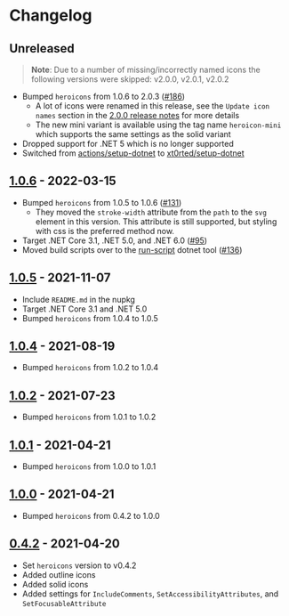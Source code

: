 # Changelog

## Unreleased

> **Note**: Due to a number of missing/incorrectly named icons the following versions were skipped: v2.0.0, v2.0.1, v2.0.2

- Bumped `heroicons` from 1.0.6 to 2.0.3 ([#186](https://github.com/xt0rted/heroicons-tag-helper/pull/186))
  - A lot of icons were renamed in this release, see the `Update icon names` section in the [2.0.0 release notes](https://github.com/tailwindlabs/heroicons/releases/tag/v2.0.0) for more details
  - The new mini variant is available using the tag name `heroicon-mini` which supports the same settings as the solid variant
- Dropped support for .NET 5 which is no longer supported
- Switched from [actions/setup-dotnet](https://github.com/actions/setup-dotnet) to [xt0rted/setup-dotnet](https://github.com/xt0rted/setup-dotnet)

## [1.0.6](https://github.com/xt0rted/heroicons-tag-helper/compare/v1.0.5...v1.0.6) - 2022-03-15

- Bumped `heroicons` from 1.0.5 to 1.0.6 ([#131](https://github.com/xt0rted/heroicons-tag-helper/pull/131))
  - They moved the `stroke-width` attribute from the `path` to the `svg` element in this version. This attribute is still supported, but styling with css is the preferred method now.
- Target .NET Core 3.1, .NET 5.0, and .NET 6.0 ([#95](https://github.com/xt0rted/heroicons-tag-helper/pull/95))
- Moved build scripts over to the [run-script](https://github.com/xt0rted/dotnet-run-script) dotnet tool ([#136](https://github.com/xt0rted/heroicons-tag-helper/pull/136))

## [1.0.5](https://github.com/xt0rted/heroicons-tag-helper/compare/v1.0.4...v1.0.5) - 2021-11-07

- Include `README.md` in the nupkg
- Target .NET Core 3.1 and .NET 5.0
- Bumped `heroicons` from 1.0.4 to 1.0.5

## [1.0.4](https://github.com/xt0rted/heroicons-tag-helper/compare/v1.0.2...v1.0.4) - 2021-08-19

- Bumped `heroicons` from 1.0.2 to 1.0.4

## [1.0.2](https://github.com/xt0rted/heroicons-tag-helper/compare/v1.0.1...v1.0.2) - 2021-07-23

- Bumped `heroicons` from 1.0.1 to 1.0.2

## [1.0.1](https://github.com/xt0rted/heroicons-tag-helper/compare/v1.0.0...v1.0.1) - 2021-04-21

- Bumped `heroicons` from 1.0.0 to 1.0.1

## [1.0.0](https://github.com/xt0rted/heroicons-tag-helper/compare/v0.4.2...v1.0.0) - 2021-04-21

- Bumped `heroicons` from 0.4.2 to 1.0.0

## [0.4.2](https://github.com/xt0rted/heroicons-tag-helper/releases/tag/v0.4.2) - 2021-04-20

- Set `heroicons` version to v0.4.2
- Added outline icons
- Added solid icons
- Added settings for `IncludeComments`, `SetAccessibilityAttributes`, and `SetFocusableAttribute`
